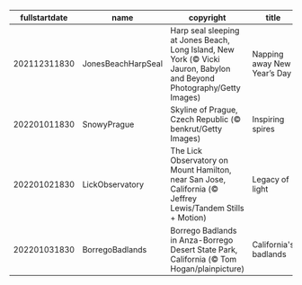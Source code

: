 |fullstartdate|name|copyright|title|image|
|--|--|--|--|--|
202112311830|JonesBeachHarpSeal|Harp seal sleeping at Jones Beach, Long Island, New York (© Vicki Jauron, Babylon and Beyond Photography/Getty Images)|Napping away New Year’s Day|![](/en-IN/2022/01/202112311830JonesBeachHarpSeal.jpg)|
202201011830|SnowyPrague|Skyline of Prague, Czech Republic (© benkrut/Getty Images)|Inspiring spires|![](/en-IN/2022/01/202201011830SnowyPrague.jpg)|
202201021830|LickObservatory|The Lick Observatory on Mount Hamilton, near San Jose, California (© Jeffrey Lewis/Tandem Stills + Motion)|Legacy of light|![](/en-IN/2022/01/202201021830LickObservatory.jpg)|
202201031830|BorregoBadlands|Borrego Badlands in Anza-Borrego Desert State Park, California (© Tom Hogan/plainpicture)|California's badlands|![](/en-IN/2022/01/202201031830BorregoBadlands.jpg)|
